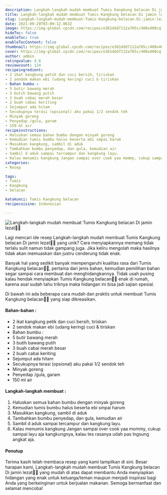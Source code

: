 ```yaml
---
description: Langkah-langkah mudah membuat Tumis Kangkung belacan Di jamin lezat"
title: Langkah-langkah mudah membuat Tumis Kangkung belacan Di jamin lezat
slug: Langkah-langkah-mudah-membuat-Tumis-Kangkung-belacan-Di-jamin-lezat
date: 2021-09-29T03:09:12.063Z
image: https://img-global.cpcdn.com/recipes/e361ddd7112a705c/400x400cq70/photo.jpg
hideToc: false
enableToc: true
enableTocContent: false
thumbnail: https://img-global.cpcdn.com/recipes/e361ddd7112a705c/400x400cq70/photo.jpg
cover: https://img-global.cpcdn.com/recipes/e361ddd7112a705c/400x400cq70/photo.jpg
author: admin
ratingvalue: 4.8
reviewcount: 124
recipeingredient:
- 2 ikat kangkung petik dan cuci bersih, tiriskan
- 2 sendok makan ebi (udang kering) cuci & tiriskan
- Bahan bumbu :
- 5 butir bawang merah
- 3 butih bawang putih
- 3 buah cabai merah besar
- 2 buah cabai keriting
- Sejumput ada hitam
- Secukupnya terasi (opsional) aku pakai 1/2 sendok teh
- Minyak goreng
- Penyedap /gula, garam
- 150 ml air
recipeinstructions:
- Haluskan semua bahan bumbu dengan minyak goreng
- Kemudian tumis bumbu halus beserta ebi smpai harum
- Masukkan kangkung, sambil di aduk
- Tambahkan bumbu penyedap, dan gula, kemudian air
- Sambil d aduk sampai tercampur dan kangkung layu.
- Kalau menumis kangkung Jangan sampai over cook yaa mommy, cukup sampai layu aja kangkungnya, kalau tes rasanya udah pas lngsung angkat aja.
categories:
- Resep

tags:
- Tumis
- Kangkung
- belacan

katakunci: Tumis Kangkung belacan
recipecuisine: Indonesian

---
```


![Langkah-langkah mudah membuat Tumis Kangkung belacan Di jamin lezat👩‍🍳](https://img-global.cpcdn.com/recipes/e361ddd7112a705c/400x400cq70/photo.jpg)

Lagi mencari ide resep Langkah-langkah mudah membuat Tumis Kangkung belacan Di jamin lezat👩‍🍳 yang unik? Cara menyiapkannya memang tidak terlalu sulit namun tidak gampang juga. Jika keliru mengolah maka hasilnya tidak akan memuaskan dan justru cenderung tidak enak.

Banyak hal yang sedikit banyak mempengaruhi kualitas rasa dari Tumis Kangkung belacan👩‍🍳, pertama dari jenis bahan, kemudian pemilihan bahan segar sampai cara membuat dan menghidangkannya. Tidak usah pusing kalau hendak menyiapkan Tumis Kangkung belacan👩‍🍳 enak di rumah, karena asal sudah tahu triknya maka hidangan ini bisa jadi sajian spesial.

Di bawah ini ada beberapa cara mudah dan praktis untuk membuat Tumis Kangkung belacan👩‍🍳 yang siap dikreasikan.

<!--inarticleads1-->

#### Bahan-bahan :

- 2 ikat kangkung petik dan cuci bersih, tiriskan
- 2 sendok makan ebi (udang kering) cuci & tiriskan
- Bahan bumbu :
- 5 butir bawang merah
- 3 butih bawang putih
- 3 buah cabai merah besar
- 2 buah cabai keriting
- Sejumput ada hitam
- Secukupnya terasi (opsional) aku pakai 1/2 sendok teh
- Minyak goreng
- Penyedap /gula, garam
- 150 ml air

<!--inarticleads2-->

#### Langkah-langkah membuat :

1. Haluskan semua bahan bumbu dengan minyak goreng
1. Kemudian tumis bumbu halus beserta ebi smpai harum
1. Masukkan kangkung, sambil di aduk
1. Tambahkan bumbu penyedap, dan gula, kemudian air
1. Sambil d aduk sampai tercampur dan kangkung layu.
1. Kalau menumis kangkung Jangan sampai over cook yaa mommy, cukup sampai layu aja kangkungnya, kalau tes rasanya udah pas lngsung angkat aja.

#### Penutup

Terima kasih telah membaca resep yang kami tampilkan di sini. Besar harapan kami, Langkah-langkah mudah membuat Tumis Kangkung belacan Di jamin lezat👩‍🍳 yang mudah di atas dapat membantu Anda menyiapkan hidangan yang enak untuk keluarga/teman maupun menjadi inspirasi bagi Anda yang berkeinginan untuk berjualan makanan. Semoga bermanfaat dan selamat mencoba!